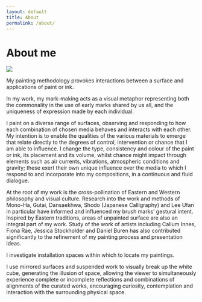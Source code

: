 ```yaml
---
layout: default
title: About
permalink: /about/
---
```


# About me

<img src="{{site.baseurl}}/images/about/jeremy-russo-ball.jpg" class="full-width">

My painting methodology provokes interactions between a surface and applications of paint or ink.

In my work, my mark-making acts as a visual metaphor representing both the commonality in the use of early marks shared by us all, and the uniqueness of expression made by each individual.

I paint on a diverse range of surfaces, observing and responding to how each combination of chosen media behaves and interacts with each other. My intention is to enable the qualities of the various materials to emerge that relate directly to the degrees of control, intervention or chance that I am able to influence. I change the type, consistency and colour of the paint or ink, its placement and its volume, whilst chance might impact through elements such as air currents, vibrations, atmospheric conditions and gravity; these exert their own unique influence over the media to which I respond to and incorporate into my compositions, in a continuous and fluid dialogue.

At the root of my work is the cross-pollination of Eastern and Western philosophy and visual culture. Research into the work and methods of Mono-Ha, Gutai, Dansaekhwa, Shodo (Japanese Calligraphy) and Lee Ufan in particular have informed and influenced my brush marks’ gestural intent. Inspired by Eastern traditions, areas of unpainted surface are also an integral part of my work. Study of the work of artists including Callum Innes, Fiona Rae, Jessica Stockholder and Daniel Buren has also contributed significantly to the refinement of my painting process and presentation ideas.

I investigate installation spaces within which to locate my paintings.

I use mirrored surfaces and suspended work to visually break up the white cube, generating the illusion of space, allowing the viewer to simultaneously experience complete or incomplete reflections and combinations of alignments of the curated works, encouraging curiosity, contemplation and interaction with the surrounding physical space.
